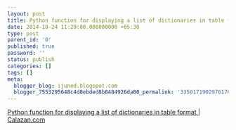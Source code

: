 ```yaml
---
layout: post
title: Python function for displaying a list of dictionaries in table format | Calazan.com
date: 2014-10-24 11:29:00.000000000 +05:30
type: post
parent_id: '0'
published: true
password: ''
status: publish
categories: []
tags: []
meta:
  blogger_blog: ijuned.blogspot.com
  blogger_7553295648c4d8ebded8b8484926da00_permalink: '3350171902976176080'
---
```

<p><a href="http://www.calazan.com/python-function-for-displaying-a-list-of-dictionaries-in-table-format/#.VEow93jIJMg.blogger">Python function for displaying a list of dictionaries in table format | Calazan.com</a></p>
